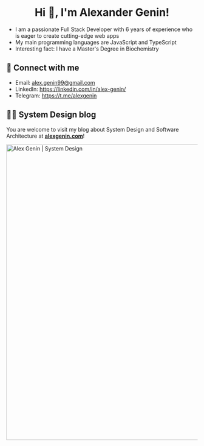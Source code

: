 <h1 align="center">Hi 👋, I'm Alexander Genin!</h1>

- I am a passionate Full Stack Developer with 6 years of experience who is eager to create cutting-edge web apps
- My main programming languages are JavaScript and TypeScript
- Interesting fact: I have a Master's Degree in Biochemistry

<h2 align="left">📩 Connect with me</h2>

- Email: alex.genin99@gmail.com
- LinkedIn: <a href="https://linkedin.com/in/alex-genin/" target="blank">https://linkedin.com/in/alex-genin/</a>
- Telegram: <a href="https://t.me/alexgenin" target="blank">https://t.me/alexgenin</a>

<h2 align="left">👨‍💻 System Design blog</h2>

You are welcome to visit my blog about System Design and Software Architecture at <a href="https://alexgenin.com" target="blank">**alexgenin.com**</a>!

<a href="https://alexgenin.com" target="blank"><img width="776" alt="Alex Genin | System Design" src="https://github.com/AlexanderGenin/AlexanderGenin/assets/55929549/9df85d72-c51c-4d0d-9289-f19aa333d888"></a>

